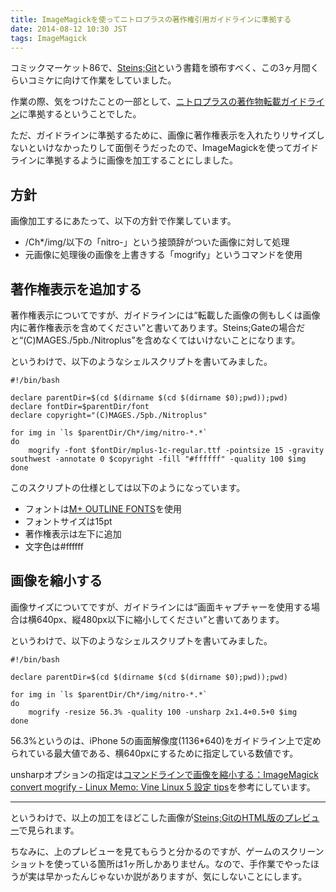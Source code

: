 ```yaml
---
title: ImageMagickを使ってニトロプラスの著作権引用ガイドラインに準拠する
date: 2014-08-12 10:30 JST
tags: ImageMagick
---
```


コミックマーケット86で、[Steins;Git](http://sg.o2p.jp/)という書籍を頒布すべく、この3ヶ月間くらいコミケに向けて作業をしていました。

作業の際、気をつけたことの一部として、[ニトロプラスの著作物転載ガイドライン](http://www.nitroplus.co.jp/license/)に準拠するということでした。

ただ、ガイドラインに準拠するために、画像に著作権表示を入れたりリサイズしないといけなかったりして面倒そうだったので、ImageMagickを使ってガイドラインに準拠するように画像を加工することにしました。

## 方針

画像加工するにあたって、以下の方針で作業しています。

- /Ch*/img/以下の「nitro-」という接頭辞がついた画像に対して処理
- 元画像に処理後の画像を上書きする「mogrify」というコマンドを使用

## 著作権表示を追加する

著作権表示についてですが、ガイドラインには<q>転載した画像の側もしくは画像内に著作権表示を含めてください</q>と書いてあります。Steins;Gateの場合だと<q>(C)MAGES./5pb./Nitroplus</q>を含めなくてはいけないことになります。

というわけで、以下のようなシェルスクリプトを書いてみました。

```shell
#!/bin/bash

declare parentDir=$(cd $(dirname $(cd $(dirname $0);pwd));pwd)
declare fontDir=$parentDir/font
declare copyright="(C)MAGES./5pb./Nitroplus"

for img in `ls $parentDir/Ch*/img/nitro-*.*`
do
    mogrify -font $fontDir/mplus-1c-regular.ttf -pointsize 15 -gravity southwest -annotate 0 $copyright -fill "#ffffff" -quality 100 $img
done
```

このスクリプトの仕様としては以下のようになっています。

- フォントは[M+ OUTLINE FONTS](http://mplus-fonts.sourceforge.jp/mplus-outline-fonts/index.html)を使用
- フォントサイズは15pt
- 著作権表示は左下に追加
- 文字色は#ffffff

## 画像を縮小する

画像サイズについてですが、ガイドラインには<q>画面キャプチャーを使用する場合は横640px、縦480px以下に縮小してください</q>と書いてあります。

というわけで、以下のようなシェルスクリプトを書いてみました。

```shell
#!/bin/bash

declare parentDir=$(cd $(dirname $(cd $(dirname $0);pwd));pwd)

for img in `ls $parentDir/Ch*/img/nitro-*.*`
do
    mogrify -resize 56.3% -quality 100 -unsharp 2x1.4+0.5+0 $img
done
```

56.3%というのは、iPhone 5の画面解像度(1136*640)をガイドライン上で定められている最大値である、横640pxにするために指定している数値です。

unsharpオプションの指定は[コマンドラインで画像を縮小する：ImageMagick convert mogrify - Linux Memo: Vine Linux 5 設定 tips](http://d.hatena.ne.jp/weblinuxmemo/20090929/p1)を参考にしています。

---

というわけで、以上の加工をほどこした画像が[Steins;GitのHTML版のプレビュー](http://o2project.github.io/steins-git/)で見られます。

ちなみに、上のプレビューを見てもらうと分かるのですが、ゲームのスクリーンショットを使っている箇所は1ヶ所しかありません。なので、手作業でやったほうが実は早かったんじゃないか説がありますが、気にしないことにします。
